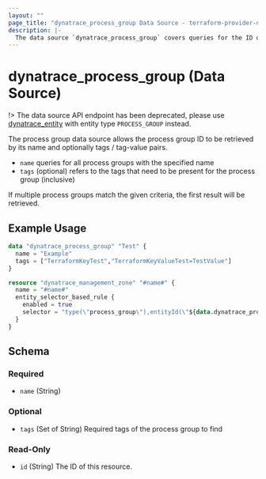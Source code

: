 ```yaml
---
layout: ""
page_title: "dynatrace_process_group Data Source - terraform-provider-dynatrace"
description: |-
  The data source `dynatrace_process_group` covers queries for the ID of a process group based on name and tags / tag-value pairs
---
```


# dynatrace_process_group (Data Source)

!> The data source API endpoint has been deprecated, please use [dynatrace_entity](https://registry.terraform.io/providers/dynatrace-oss/dynatrace/latest/docs/data-sources/entity) with entity type `PROCESS_GROUP` instead.

The process group data source allows the process group ID to be retrieved by its name and optionally tags / tag-value pairs.

- `name` queries for all process groups with the specified name
- `tags` (optional) refers to the tags that need to be present for the process group (inclusive)

If multiple process groups match the given criteria, the first result will be retrieved.

## Example Usage

```terraform
data "dynatrace_process_group" "Test" {
  name = "Example"
  tags = ["TerraformKeyTest","TerraformKeyValueTest=TestValue"]
}

resource "dynatrace_management_zone" "#name#" {
  name = "#name#" 
  entity_selector_based_rule {
    enabled = true 
    selector = "type(\"process_group\"),entityId(\"${data.dynatrace_process_group.Test.id}\")"
  }
}
```

<!-- schema generated by tfplugindocs -->
## Schema

### Required

- `name` (String)

### Optional

- `tags` (Set of String) Required tags of the process group to find

### Read-Only

- `id` (String) The ID of this resource.